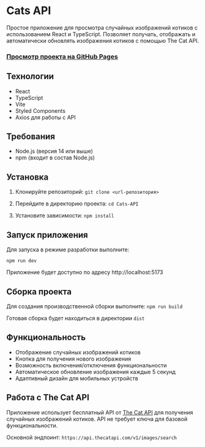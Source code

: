 # Cats API

Простое приложение для просмотра случайных изображений котиков с использованием React и TypeScript. Позволяет получать, отображать и автоматически обновлять изображения котиков с помощью The Cat API.

### [Просмотр проекта на GitHub Pages](https://gramakovs.github.io/Cats-API/)

## Технологии

- React
- TypeScript
- Vite
- Styled Components
- Axios для работы с API

## Требования

- Node.js (версия 14 или выше)
- npm (входит в состав Node.js)

## Установка

1. Клонируйте репозиторий:
   `git clone <url-репозитория>`

2. Перейдите в директорию проекта:
   `cd Cats-API`

3. Установите зависимости:
   `npm install`

## Запуск приложения

Для запуска в режиме разработки выполните:

`npm run dev`

Приложение будет доступно по адресу http://localhost:5173

## Сборка проекта

Для создания производственной сборки выполните:
`npm run build`

Готовая сборка будет находиться в директории `dist`

## Функциональность

- Отображение случайных изображений котиков
- Кнопка для получения нового изображения
- Возможность включения/отключения функциональности
- Автоматическое обновление изображения каждые 5 секунд
- Адаптивный дизайн для мобильных устройств

## Работа с The Cat API

Приложение использует бесплатный API от [The Cat API](https://thecatapi.com/) для получения случайных изображений котиков. API не требует ключа для базовой функциональности.

Основной эндпоинт: `https://api.thecatapi.com/v1/images/search`
